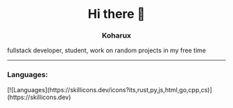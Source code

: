 <h1 align="center">Hi there 👋</h1>

<h3 align="center">Koharux</h3>
fullstack developer, student, work on random projects in my free time

---
<h3 align="left">Languages:</h3>
[![Languages](https://skillicons.dev/icons?its,rust,py,js,html,go,cpp,cs)](https://skillicons.dev)
